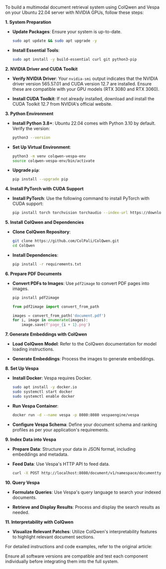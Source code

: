 To build a multimodal document retrieval system using ColQwen and Vespa on your Ubuntu 22.04 server with NVIDIA GPUs, follow these steps:

**1. System Preparation**

- **Update Packages**: Ensure your system is up-to-date.

  ```bash
  sudo apt update && sudo apt upgrade -y
  ```

- **Install Essential Tools**:

  ```bash
  sudo apt install -y build-essential curl git python3-pip
  ```

**2. NVIDIA Driver and CUDA Toolkit**

- **Verify NVIDIA Driver**: Your `nvidia-smi` output indicates that the NVIDIA driver version 565.57.01 and CUDA version 12.7 are installed. Ensure these are compatible with your GPU models (RTX 3080 and RTX 3060).

- **Install CUDA Toolkit**: If not already installed, download and install the CUDA Toolkit 12.7 from NVIDIA's official website.

**3. Python Environment**

- **Install Python 3.8+**: Ubuntu 22.04 comes with Python 3.10 by default. Verify the version:

  ```bash
  python3 --version
  ```

- **Set Up Virtual Environment**:

  ```bash
  python3 -m venv colqwen-vespa-env
  source colqwen-vespa-env/bin/activate
  ```

- **Upgrade `pip`**:

  ```bash
  pip install --upgrade pip
  ```

**4. Install PyTorch with CUDA Support**

- **Install PyTorch**: Use the following command to install PyTorch with CUDA support:

  ```bash
  pip install torch torchvision torchaudio --index-url https://download.pytorch.org/whl/cu127
  ```

**5. Install ColQwen and Dependencies**

- **Clone ColQwen Repository**:

  ```bash
  git clone https://github.com/ColPali/ColQwen.git
  cd ColQwen
  ```

- **Install Dependencies**:

  ```bash
  pip install -r requirements.txt
  ```

**6. Prepare PDF Documents**

- **Convert PDFs to Images**: Use `pdf2image` to convert PDF pages into images.

  ```bash
  pip install pdf2image
  ```

  ```python
  from pdf2image import convert_from_path

  images = convert_from_path('document.pdf')
  for i, image in enumerate(images):
      image.save(f'page_{i + 1}.png')
  ```

**7. Generate Embeddings with ColQwen**

- **Load ColQwen Model**: Refer to the ColQwen documentation for model loading instructions.

- **Generate Embeddings**: Process the images to generate embeddings.

**8. Set Up Vespa**

- **Install Docker**: Vespa requires Docker.

  ```bash
  sudo apt install -y docker.io
  sudo systemctl start docker
  sudo systemctl enable docker
  ```

- **Run Vespa Container**:

  ```bash
  docker run -d --name vespa -p 8080:8080 vespaengine/vespa
  ```

- **Configure Vespa Schema**: Define your document schema and ranking profiles as per your application's requirements.

**9. Index Data into Vespa**

- **Prepare Data**: Structure your data in JSON format, including embeddings and metadata.

- **Feed Data**: Use Vespa's HTTP API to feed data.

  ```bash
  curl -X POST http://localhost:8080/document/v1/namespace/documenttype/docid -H "Content-Type: application/json" --data-binary @data.json
  ```

**10. Query Vespa**

- **Formulate Queries**: Use Vespa's query language to search your indexed documents.

- **Retrieve and Display Results**: Process and display the search results as needed.

**11. Interpretability with ColQwen**

- **Visualize Relevant Patches**: Utilize ColQwen's interpretability features to highlight relevant document sections.

For detailed instructions and code examples, refer to the original article: 

Ensure all software versions are compatible and test each component individually before integrating them into the full system. 
